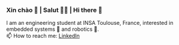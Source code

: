 ### Xin chào 🤗 | Salut 🙋‍♂️ | Hi there 👋
I am an engineering student at INSA Toulouse, France, interested in embedded systems 🦾 and robotics 🤖.  
📫 How to reach me: [LinkedIn](https://www.linkedin.com/in/triet-nguyen-vn/)
<!--
**trietngh/trietngh** is a ✨ _special_ ✨ repository because its `README.md` (this file) appears on your GitHub profile.

Here are some ideas to get you started:

- 🔭 I’m currently working on ...
- 🌱 I’m currently learning ...
- 👯 I’m looking to collaborate on ...
- 🤔 I’m looking for help with ...
- 💬 Ask me about ...
- 📫 How to reach me: ...
- 😄 Pronouns: ...
- ⚡ Fun fact: ...
-->

